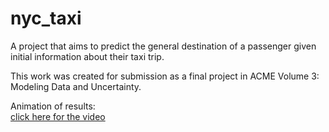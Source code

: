 # nyc_taxi
A project that aims to predict the general destination of a passenger given initial information about their taxi trip.  

This work was created for submission as a final project in ACME Volume 3: Modeling Data and Uncertainty.   

Animation of results:  
[click here for the video](visualization/pred_vs_actual.mp4)



